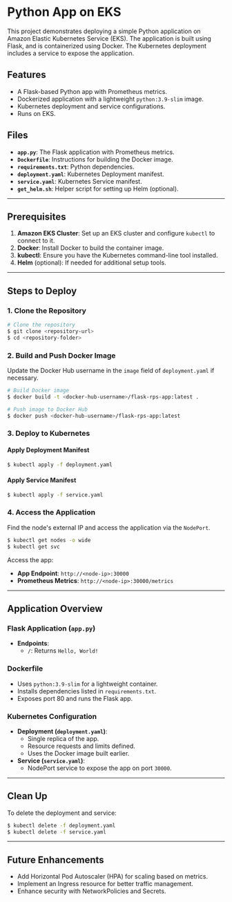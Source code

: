 # Python App on EKS

This project demonstrates deploying a simple Python application on Amazon Elastic Kubernetes Service (EKS). The application is built using Flask, and is containerized using Docker. The Kubernetes deployment includes a service to expose the application.

## Features
- A Flask-based Python app with Prometheus metrics.
- Dockerized application with a lightweight `python:3.9-slim` image.
- Kubernetes deployment and service configurations.
- Runs on EKS.

## Files

- **`app.py`**: The Flask application with Prometheus metrics.
- **`Dockerfile`**: Instructions for building the Docker image.
- **`requirements.txt`**: Python dependencies.
- **`deployment.yaml`**: Kubernetes Deployment manifest.
- **`service.yaml`**: Kubernetes Service manifest.
- **`get_helm.sh`**: Helper script for setting up Helm (optional).

---

## Prerequisites

1. **Amazon EKS Cluster**: Set up an EKS cluster and configure `kubectl` to connect to it.
2. **Docker**: Install Docker to build the container image.
3. **kubectl**: Ensure you have the Kubernetes command-line tool installed.
4. **Helm** (optional): If needed for additional setup tools.

---

## Steps to Deploy

### 1. Clone the Repository
```bash
# Clone the repository
$ git clone <repository-url>
$ cd <repository-folder>
```

### 2. Build and Push Docker Image
Update the Docker Hub username in the `image` field of `deployment.yaml` if necessary.
```bash
# Build Docker image
$ docker build -t <docker-hub-username>/flask-rps-app:latest .

# Push image to Docker Hub
$ docker push <docker-hub-username>/flask-rps-app:latest
```

### 3. Deploy to Kubernetes

#### Apply Deployment Manifest
```bash
$ kubectl apply -f deployment.yaml
```

#### Apply Service Manifest
```bash
$ kubectl apply -f service.yaml
```

### 4. Access the Application

Find the node's external IP and access the application via the `NodePort`.
```bash
$ kubectl get nodes -o wide
$ kubectl get svc
```

Access the app:
- **App Endpoint**: `http://<node-ip>:30000`
- **Prometheus Metrics**: `http://<node-ip>:30000/metrics`

---

## Application Overview

### Flask Application (`app.py`)
- **Endpoints**:
  - `/`: Returns `Hello, World!`

### Dockerfile
- Uses `python:3.9-slim` for a lightweight container.
- Installs dependencies listed in `requirements.txt`.
- Exposes port 80 and runs the Flask app.

### Kubernetes Configuration
- **Deployment (`deployment.yaml`)**:
  - Single replica of the app.
  - Resource requests and limits defined.
  - Uses the Docker image built earlier.
- **Service (`service.yaml`)**:
  - NodePort service to expose the app on port `30000`.

---

## Clean Up
To delete the deployment and service:
```bash
$ kubectl delete -f deployment.yaml
$ kubectl delete -f service.yaml
```

---

## Future Enhancements
- Add Horizontal Pod Autoscaler (HPA) for scaling based on metrics.
- Implement an Ingress resource for better traffic management.
- Enhance security with NetworkPolicies and Secrets.
